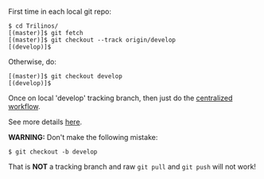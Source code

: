First time in each local git repo:

``` 
$ cd Trilinos/
[(master)]$ git fetch
[(master)]$ git checkout --track origin/develop
[(develop)]$ 
```

Otherwise, do:

```
[(master)]$ git checkout develop
[(develop)]$ 
```
 
Once on local 'develop' tracking branch, then just do the [centralized workflow](VC-%7C-Simple-Centralized-Workflow).

See more details [here](VC-%7C-'develop'-'master'-workflow).

**WARNING:** Don't make the following mistake:

```
$ git checkout -b develop
```

That is **NOT** a tracking branch and raw `git pull` and `git push` will not work!

